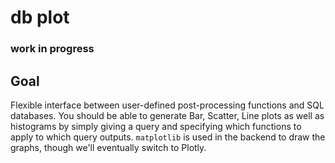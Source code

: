 # db plot
### work in progress

## Goal
Flexible interface between user-defined post-processing functions and SQL
databases. You should be able to generate Bar, Scatter, Line plots as well as
histograms by simply giving a query and specifying which functions to apply to
which query outputs. `matplotlib` is used in the backend to draw the graphs,
though we'll eventually switch to Plotly.
